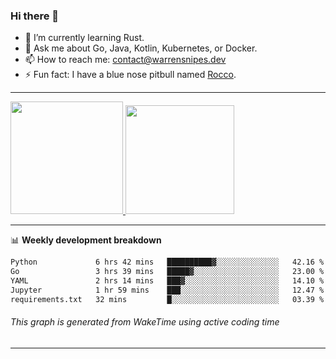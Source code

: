 ### Hi there 👋

- 🌱 I’m currently learning Rust.
- 💬 Ask me about Go, Java, Kotlin, Kubernetes, or Docker.
- 📫 How to reach me: contact@warrensnipes.dev
- ⚡ Fun fact: I have a blue nose pitbull named [Rocco](https://i.imgur.com/iLsSCKu.jpg).

-------


<a href="https://github.com/LockedThread/LockedThread">
  <img height="180em" src="https://github-readme-stats.vercel.app/api?username=LockedThread&theme=transparent&bg_color=00000000&show_icons=true&count_private=true" />
  <img height="174em" src="https://github-readme-stats.vercel.app/api/top-langs?username=LockedThread&theme=transparent&layout=compact&hide_progress=true&bg_color=00000000" />
  </a>

-------

📊 **Weekly development breakdown**
<!--START_SECTION:waka-->

```txt
Python             6 hrs 42 mins   ██████████▓░░░░░░░░░░░░░░   42.16 %
Go                 3 hrs 39 mins   █████▓░░░░░░░░░░░░░░░░░░░   23.00 %
YAML               2 hrs 14 mins   ███▓░░░░░░░░░░░░░░░░░░░░░   14.10 %
Jupyter            1 hr 59 mins    ███░░░░░░░░░░░░░░░░░░░░░░   12.47 %
requirements.txt   32 mins         █░░░░░░░░░░░░░░░░░░░░░░░░   03.39 %
```

<!--END_SECTION:waka-->
###### *This graph is generated from WakeTime using active coding time*
-------
